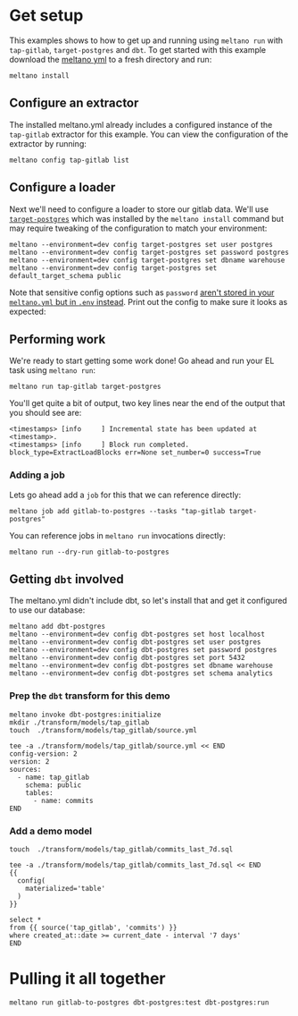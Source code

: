 # Get setup

This examples shows to how to get up and running using `meltano run` with `tap-gitlab`, `target-postgres` and `dbt`.
To get started with this example download the [meltano yml](/integration/example-library/meltano-run/meltano.yml) to a fresh directory and run:

```shell
meltano install
```

## Configure an extractor

The installed meltano.yml already includes a configured instance of the `tap-gitlab` extractor for this example. You can view
the configuration of the extractor by running:

```shell !
meltano config tap-gitlab list
```

## Configure a loader

Next we'll need to configure a loader to store our gitlab data. We'll use [`target-postgres`](https://hub.meltano.com/loaders/target-postgres)
which was installed by the `meltano install` command but may require tweaking of the configuration to match your environment:

```shell
meltano --environment=dev config target-postgres set user postgres
meltano --environment=dev config target-postgres set password postgres
meltano --environment=dev config target-postgres set dbname warehouse
meltano --environment=dev config target-postgres set default_target_schema public
```

Note that sensitive config options such as `password` [aren't stored in your `meltano.yml` but in `.env` instead](https://docs.meltano.com/guide/configuration#configuration-layers). Print out the config to make sure it looks as expected:
## Performing work

We're ready to start getting some work done! Go ahead and run your EL task using `meltano run`:

```shell
meltano run tap-gitlab target-postgres
```

You'll get quite a bit of output, two key lines near the end of the output that you should see are:

```
<timestamps> [info     ] Incremental state has been updated at <timestamp>.
<timestamps> [info     ] Block run completed.           block_type=ExtractLoadBlocks err=None set_number=0 success=True
```

### Adding a job

Lets go ahead add a `job` for this that we can reference directly:

```shell
meltano job add gitlab-to-postgres --tasks "tap-gitlab target-postgres"
```

You can reference jobs in `meltano run` invocations directly:

```shell !
meltano run --dry-run gitlab-to-postgres
```

## Getting `dbt` involved

The meltano.yml didn't include dbt, so let's install that and get it configured to use our database:

```shell
meltano add dbt-postgres
meltano --environment=dev config dbt-postgres set host localhost
meltano --environment=dev config dbt-postgres set user postgres
meltano --environment=dev config dbt-postgres set password postgres
meltano --environment=dev config dbt-postgres set port 5432
meltano --environment=dev config dbt-postgres set dbname warehouse
meltano --environment=dev config dbt-postgres set schema analytics
```

### Prep the `dbt` transform for this demo

```shell
meltano invoke dbt-postgres:initialize
mkdir ./transform/models/tap_gitlab
touch  ./transform/models/tap_gitlab/source.yml
```

```shell
tee -a ./transform/models/tap_gitlab/source.yml << END
config-version: 2
version: 2
sources:
  - name: tap_gitlab
    schema: public
    tables:
      - name: commits
END
```

### Add a demo model

```shell
touch  ./transform/models/tap_gitlab/commits_last_7d.sql
```

```shell
tee -a ./transform/models/tap_gitlab/commits_last_7d.sql << END
{{
  config(
    materialized='table'
  )
}}

select *
from {{ source('tap_gitlab', 'commits') }}
where created_at::date >= current_date - interval '7 days'
END
```

# Pulling it all together

```shell
meltano run gitlab-to-postgres dbt-postgres:test dbt-postgres:run
```
